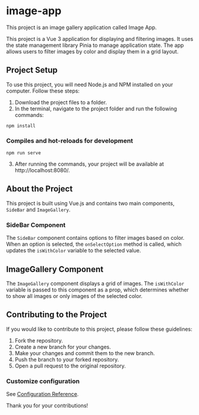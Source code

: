 # image-app

This project is an image gallery application called Image App.

This project is a Vue 3 application for displaying and filtering images. It uses the state management library Pinia to manage application state. The app allows users to filter images by color and display them in a grid layout.

## Project Setup

To use this project, you will need Node.js and NPM installed on your computer. Follow these steps:

1. Download the project files to a folder.
2. In the terminal, navigate to the project folder and run the following commands:

```
npm install
```

### Compiles and hot-reloads for development
```
npm run serve
```
3. After running the commands, your project will be available at http://localhost:8080/.

## About the Project

This project is built using Vue.js and contains two main components, `SideBar` and `ImageGallery`.

### SideBar Component

The `SideBar` component contains options to filter images based on color. When an option is selected, the `onSelectOption` method is called, which updates the `isWithColor` variable to the selected value.

## ImageGallery Component

The `ImageGallery` component displays a grid of images. The `isWithColor` variable is passed to this component as a prop, which determines whether to show all images or only images of the selected color.

## Contributing to the Project

If you would like to contribute to this project, please follow these guidelines:

1. Fork the repository.
2. Create a new branch for your changes.
3. Make your changes and commit them to the new branch.
4. Push the branch to your forked repository.
5. Open a pull request to the original repository.

### Customize configuration
See [Configuration Reference](https://cli.vuejs.org/config/).

Thank you for your contributions!
